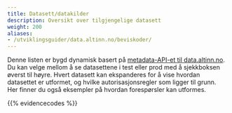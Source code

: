 ```yaml
---
title: Datasett/datakilder
description: Oversikt over tilgjengelige datasett
weight: 200
aliases:
- /utviklingsguider/data.altinn.no/beviskoder/
---
```


Denne listen er bygd dynamisk basert på [metadata-API-et til data.altinn.no](https://data.altinn.no/api-details#api=publicmetadata). Du kan velge mellom å se datasettene i test eller prod med å sjekkboksen øverst til høyre. Hvert datasett kan ekspanderes for å vise hvordan datasettet er utformet, og hvilke autorisasjonsregler som ligger til grunn. Her finner du også eksempler på hvordan forespørsler kan utformes.

{{% evidencecodes %}}
